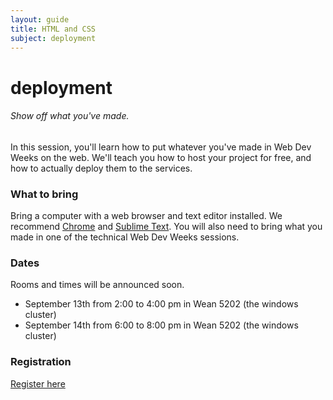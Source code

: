 ```yaml
---
layout: guide
title: HTML and CSS
subject: deployment
---
```


# deployment

###### Show off what you've made.

In this session, you'll learn how to put whatever you've made in Web Dev Weeks on the web. We'll teach you how to host your project for free, and how to actually deploy them to the services.

### What to bring
Bring a computer with a web browser and text editor installed. We recommend [Chrome](https://www.google.com/chrome/browser/) and [Sublime Text](http://www.sublimetext.com/). You will also need to bring what you made in one of the technical Web Dev Weeks sessions.

### Dates
Rooms and times will be announced soon.

- September 13th from 2:00 to 4:00 pm in Wean 5202 (the windows cluster)
- September 14th from 6:00 to 8:00 pm in Wean 5202 (the windows cluster)

### Registration
[Register here](https://docs.google.com/forms/d/1uuDuLjw7tiJVhwGSLuCla-rRwrCyIZorBuQsjKvvZXQ/viewform)
